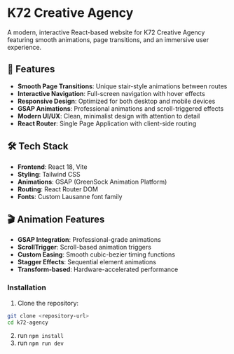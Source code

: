 # K72 Creative Agency

A modern, interactive React-based website for K72 Creative Agency featuring smooth animations, page transitions, and an immersive user experience.

## 🚀 Features

- **Smooth Page Transitions**: Unique stair-style animations between routes
- **Interactive Navigation**: Full-screen navigation with hover effects
- **Responsive Design**: Optimized for both desktop and mobile devices
- **GSAP Animations**: Professional animations and scroll-triggered effects
- **Modern UI/UX**: Clean, minimalist design with attention to detail
- **React Router**: Single Page Application with client-side routing

## 🛠 Tech Stack

- **Frontend**: React 18, Vite
- **Styling**: Tailwind CSS
- **Animations**: GSAP (GreenSock Animation Platform)
- **Routing**: React Router DOM
- **Fonts**: Custom Lausanne font family

## 🎬 Animation Features

- **GSAP Integration**: Professional-grade animations
- **ScrollTrigger**: Scroll-based animation triggers
- **Custom Easing**: Smooth cubic-bezier timing functions
- **Stagger Effects**: Sequential element animations
- **Transform-based**: Hardware-accelerated performance


### Installation

1. Clone the repository:
```bash
git clone <repository-url>
cd k72-agency
```
2. run ```npm install```
3. run ```npm run dev```
